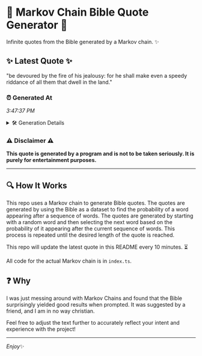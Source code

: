 # 📖 Markov Chain Bible Quote Generator 📖

Infinite quotes from the Bible generated by a Markov chain. ✨

## ✨ Latest Quote ✨
"be devoured by the fire of his jealousy: for he shall make even a speedy riddance of all them that dwell in the land."

### ⏰ Generated At
*3:47:37 PM*

<details>
    <summary>🛠️ Generation Details</summary>
    <p>
        <strong>🌱 Seed:</strong> be<br>
        <strong>🔄 Iterations:</strong> 23<br>
        <strong>📜 Context History:</strong><br>[ be ]: devoured<br>[ be, devoured ]: by<br>[ be, devoured, by ]: the<br>[ be, devoured, by, the ]: fire<br>[ be, devoured, by, the, fire ]: of<br>[ be, devoured, by, the, fire, of ]: his<br>[ devoured, by, the, fire, of, his ]: jealousy:<br>[ by, the, fire, of, his, jealousy: ]: for<br>[ the, fire, of, his, jealousy:, for ]: he<br>[ fire, of, his, jealousy:, for, he ]: shall<br>[ of, his, jealousy:, for, he, shall ]: make<br>[ his, jealousy:, for, he, shall, make ]: even<br>[ jealousy:, for, he, shall, make, even ]: a<br>[ for, he, shall, make, even, a ]: speedy<br>[ he, shall, make, even, a, speedy ]: riddance<br>[ shall, make, even, a, speedy, riddance ]: of<br>[ make, even, a, speedy, riddance, of ]: all<br>[ even, a, speedy, riddance, of, all ]: them<br>[ a, speedy, riddance, of, all, them ]: that<br>[ speedy, riddance, of, all, them, that ]: dwell<br>[ riddance, of, all, them, that, dwell ]: in<br>[ of, all, them, that, dwell, in ]: the<br>[ all, them, that, dwell, in, the ]: land.<br>
    </p>
</details>

### ⚠️ Disclaimer ⚠️
**This quote is generated by a program and is not to be taken seriously. It is purely for entertainment purposes.**

---

## 🔍 How It Works

This repo uses a Markov chain to generate Bible quotes. The quotes are generated by using the Bible as a dataset to find the probability of a word appearing after a sequence of words. The quotes are generated by starting with a random word and then selecting the next word based on the probability of it appearing after the current sequence of words. This process is repeated until the desired length of the quote is reached.

This repo will update the latest quote in this README every 10 minutes. ⏳

All code for the actual Markov chain is in `index.ts`.

## ❓ Why

I was just messing around with Markov Chains and found that the Bible surprisingly yielded good results when prompted. 
It was suggested by a friend, and I am in no way christian.

Feel free to adjust the text further to accurately reflect your intent and experience with the project!

---

*Enjoy*✨
